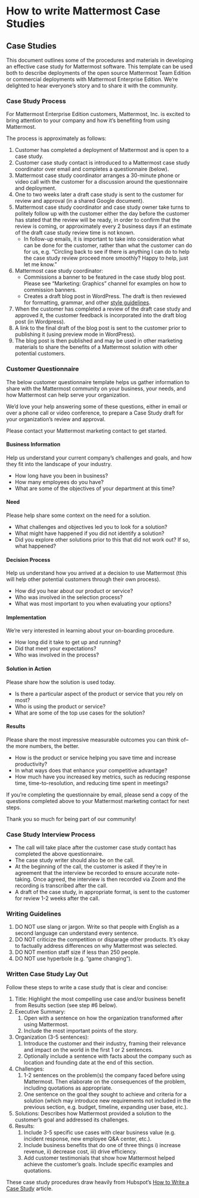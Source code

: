 # How to write Mattermost Case Studies

## Case Studies

This document outlines some of the procedures and materials in developing an effective case study for Mattermost software. This template can be used both to describe deployments of the open source Mattermost Team Edition or commercial deployments with Mattermost Enterprise Edition. We’re delighted to hear everyone’s story and to share it with the community.

### Case Study Process

For Mattermost Enterprise Edition customers, Mattermost, Inc. is excited to bring attention to your company and how it’s benefiting from using Mattermost.

The process is approximately as follows:

1. Customer has completed a deployment of Mattermost and is open to a case study.
2. Customer case study contact is introduced to a Mattermost case study coordinator over email and completes a questionnaire \(below\).
3. Mattermost case study coordinator arranges a 30-minute phone or video call with the customer for a discussion around the questionnaire and deployment.
4. One to two weeks later a draft case study is sent to the customer for review and approval \(in a shared Google document\).
5. Mattermost case study coordinator and case study owner take turns to politely follow up with the customer either the day before the customer has stated that the review will be ready, in order to confirm that the review is coming, or approximately every 2 business days if an estimate of the draft case study review time is not known.
   * In follow-up emails, it is important to take into consideration what can be done for the customer, rather than what the customer can do for us, e.g. “Circling back to see if there is anything I can do to help the case study review proceed more smoothly? Happy to help, just let me know.”
6. Mattermost case study coordinator:
   * Commissions a banner to be featured in the case study blog post. Please see “Marketing: Graphics” channel for examples on how to commission banners.
   * Creates a draft blog post in WordPress. The draft is then reviewed for formatting, grammar, and other [style guidelines](https://docs.mattermost.com/process/marketing-guidelines.html).
7. When the customer has completed a review of the draft case study and approved it, the customer feedback is incorporated into the draft blog post \(in Wordpress\).
8. A link to the final draft of the blog post is sent to the customer prior to publishing it \(using preview mode in WordPress\).
9. The blog post is then published and may be used in other marketing materials to share the benefits of a Mattermost solution with other potential customers.

### Customer Questionnaire

The below customer questionnaire template helps us gather information to share with the Mattermost community on your business, your needs, and how Mattermost can help serve your organization.

We’d love your help answering some of these questions, either in email or over a phone call or video conference, to prepare a Case Study draft for your organization’s review and approval.

Please contact your Mattermost marketing contact to get started.

#### Business Information

Help us understand your current company’s challenges and goals, and how they fit into the landscape of your industry.

* How long have you been in business?
* How many employees do you have?
* What are some of the objectives of your department at this time?

#### Need

Please help share some context on the need for a solution.

* What challenges and objectives led you to look for a solution?
* What might have happened if you did not identify a solution?
* Did you explore other solutions prior to this that did not work out? If so, what happened?

#### Decision Process

Help us understand how you arrived at a decision to use Mattermost \(this will help other potential customers through their own process\).

* How did you hear about our product or service?
* Who was involved in the selection process?
* What was most important to you when evaluating your options?

#### Implementation

We’re very interested in learning about your on-boarding procedure.

* How long did it take to get up and running?
* Did that meet your expectations?
* Who was involved in the process?

#### Solution in Action

Please share how the solution is used today.

* Is there a particular aspect of the product or service that you rely on most?
* Who is using the product or service?
* What are some of the top use cases for the solution?

#### Results

Please share the most impressive measurable outcomes you can think of–the more numbers, the better.

* How is the product or service helping you save time and increase productivity?
* In what ways does that enhance your competitive advantage?
* How much have you increased key metrics, such as reducing response time, time-to-resolution, and reducing time spent in meetings?

If you’re completing the questionnaire by email, please send a copy of the questions completed above to your Mattermost marketing contact for next steps.

Thank you so much for being part of our community!

### Case Study Interview Process

* The call will take place after the customer case study contact has completed the above questionnaire.
* The case study writer should also be on the call.
* At the beginning of the call, the customer is asked if they’re in agreement that the interview be recorded to ensure accurate note-taking. Once agreed, the interview is then recorded via Zoom and the recording is transcribed after the call.
* A draft of the case study, in appropriate format, is sent to the customer for review 1-2 weeks after the call.

### Writing Guidelines

1. DO NOT use slang or jargon. Write so that people with English as a second language can understand every sentence.
2. DO NOT criticize the competition or disparage other products. It’s okay to factually address differences on why Mattermost was selected.
3. DO NOT mention staff size if less than 250 people.
4. DO NOT use hyperbole \(e.g. “game changing”\).

### Written Case Study Lay Out

Follow these steps to write a case study that is clear and concise:

1. Title: Highlight the most compelling use case and/or business benefit from Results section \(see step \#6 below\).
2. Executive Summary:
   1. Open with a sentence on how the organization transformed after using Mattermost.
   2. Include the most important points of the story.
3. Organization \(3-5 sentences\):
   1. Introduce the customer and their industry, framing their relevance and impact on the world in the first 1 or 2 sentences.
   2. Optionally include a sentence with facts about the company such as location and founding date at the end of this section.
4. Challenges:
   1. 1-2 sentences on the problem\(s\) the company faced before using Mattermost. Then elaborate on the consequences of the problem, including quotations as appropriate.
   2. One sentence on the goal they sought to achieve and criteria for a solution \(which may introduce new requirements not included in the previous section, e.g. budget, timeline, expanding user base, etc.\).
5. Solutions: Describes how Mattermost provided a solution to the customer’s goal and addressed its challenges.
6. Results:
   1. Include 3-5 specific use cases with clear business value \(e.g. incident response, new employee Q&A center, etc.\).
   2. Include business benefits that do one of three things i\) increase revenue, ii\) decrease cost, iii\) drive efficiency.
   3. Add customer testimonials that show how Mattermost helped achieve the customer’s goals. Include specific examples and quotations.

These case study procedures draw heavily from Hubspot’s [How to Write a Case Study](https://blog.hubspot.com/blog/tabid/6307/bid/33282/the-ultimate-guide-to-creating-compelling-case-studies.aspx) article.  


